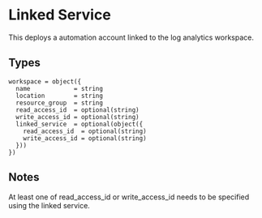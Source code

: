 # Linked Service

This deploys a automation account linked to the log analytics workspace.

## Types

```hcl
workspace = object({
  name            = string
  location        = string
  resource_group  = string
  read_access_id  = optional(string)
  write_access_id = optional(string)
  linked_service  = optional(object({
    read_access_id  = optional(string)
    write_access_id = optional(string)
  }))
})
```

## Notes

At least one of read_access_id or write_access_id needs to be specified using the linked service.
